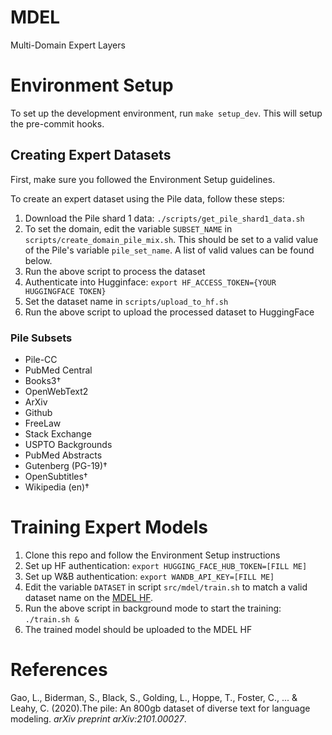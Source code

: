 # MDEL

Multi-Domain Expert Layers

# Environment Setup

To set up the development environment, run `make setup_dev`. This will setup the
pre-commit hooks.

## Creating Expert Datasets

First, make sure you followed the Environment Setup guidelines.

To create an expert dataset using the Pile data, follow these steps:

1. Download the Pile shard 1 data: `./scripts/get_pile_shard1_data.sh`
2. To set the domain, edit the variable `SUBSET_NAME` in
   `scripts/create_domain_pile_mix.sh`. This should be set to a valid value of
   the Pile's variable `pile_set_name`. A list of valid values can be found
   below.
3. Run the above script to process the dataset
4. Authenticate into Hugginface:
   `export HF_ACCESS_TOKEN={YOUR HUGGINGFACE TOKEN}`
5. Set the dataset name in `scripts/upload_to_hf.sh`
6. Run the above script to upload the processed dataset to HuggingFace

### Pile Subsets

- Pile-CC
- PubMed Central
- Books3†
- OpenWebText2
- ArXiv
- Github
- FreeLaw
- Stack Exchange
- USPTO Backgrounds
- PubMed Abstracts
- Gutenberg (PG-19)†
- OpenSubtitles†
- Wikipedia (en)†

# Training Expert Models

1. Clone this repo and follow the Environment Setup instructions
2. Set up HF authentication: `export HUGGING_FACE_HUB_TOKEN=[FILL ME]`
3. Set up W&B authentication: `export WANDB_API_KEY=[FILL ME]`
4. Edit the variable `DATASET` in script `src/mdel/train.sh` to match a valid
   dataset name on the
   [MDEL HF](https://huggingface.co/Multi-Domain-Expert-Layers).
5. Run the above script in background mode to start the training: `./train.sh &`
6. The trained model should be uploaded to the MDEL HF

# References

Gao, L., Biderman, S., Black, S., Golding, L., Hoppe, T., Foster, C., ... &
Leahy, C. (2020).The pile: An 800gb dataset of diverse text for language
modeling. _arXiv preprint arXiv:2101.00027_.
